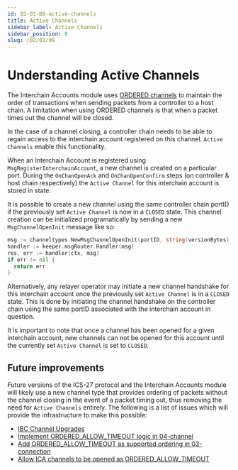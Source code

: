 ```yaml
---
id: 02-01-08-active-channels
title: Active Channels
sidebar_label: Active Channels
sidebar_position: 8
slug: /02/01/08
---
```


# Understanding Active Channels

The Interchain Accounts module uses [ORDERED channels](https://github.com/cosmos/ibc/tree/master/spec/core/ics-004-channel-and-packet-semantics#ordering) to maintain the order of transactions when sending packets from a controller to a host chain. A limitation when using ORDERED channels is that when a packet times out the channel will be closed.

In the case of a channel closing, a controller chain needs to be able to regain access to the interchain account registered on this channel. `Active Channels` enable this functionality.

When an Interchain Account is registered using `MsgRegisterInterchainAccount`, a new channel is created on a particular port. During the `OnChanOpenAck` and `OnChanOpenConfirm` steps (on controller & host chain respectively) the `Active Channel` for this interchain account is stored in state.

It is possible to create a new channel using the same controller chain portID if the previously set `Active Channel` is now in a `CLOSED` state. This channel creation can be initialized programatically by sending a new `MsgChannelOpenInit` message like so:

```go
msg := channeltypes.NewMsgChannelOpenInit(portID, string(versionBytes), channeltypes.ORDERED, []string{connectionID}, icatypes.HostPortID, authtypes.NewModuleAddress(icatypes.ModuleName).String())
handler := keeper.msgRouter.Handler(msg)
res, err := handler(ctx, msg)
if err != nil {
  return err
}
```

Alternatively, any relayer operator may initiate a new channel handshake for this interchain account once the previously set `Active Channel` is in a `CLOSED` state. This is done by initiating the channel handshake on the controller chain using the same portID associated with the interchain account in question.

It is important to note that once a channel has been opened for a given interchain account, new channels can not be opened for this account until the currently set `Active Channel` is set to `CLOSED`.

## Future improvements

Future versions of the ICS-27 protocol and the Interchain Accounts module will likely use a new channel type that provides ordering of packets without the channel closing in the event of a packet timing out, thus removing the need for `Active Channels` entirely.
The following is a list of issues which will provide the infrastructure to make this possible:

- [IBC Channel Upgrades](https://github.com/cosmos/ibc-go/issues/1599)
- [Implement ORDERED_ALLOW_TIMEOUT logic in 04-channel](https://github.com/cosmos/ibc-go/issues/1661)
- [Add ORDERED_ALLOW_TIMEOUT as supported ordering in 03-connection](https://github.com/cosmos/ibc-go/issues/1662)
- [Allow ICA channels to be opened as ORDERED_ALLOW_TIMEOUT](https://github.com/cosmos/ibc-go/issues/1663)

